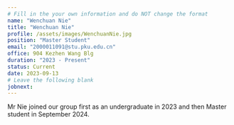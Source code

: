 ```yaml
---
# Fill in the your own information and do NOT change the format
name: "Wenchuan Nie"
title: "Wenchuan Nie"
profile: /assets/images/WenchuanNie.jpg
position: "Master Student"
email: "2000011091@stu.pku.edu.cn"
office: 904 Kezhen Wang Blg
duration: "2023 - Present"
status: Current
date: 2023-09-13
# Leave the following blank
jobnext: 
---
```


Mr Nie joined our group first as an undergraduate in 2023 and then Master student in September 2024. 
